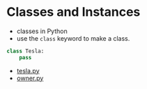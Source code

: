 # Classes and Instances

- classes in Python
- use the `class` keyword to make a class.

```python
class Tesla:
    pass
```

- [tesla.py](./tesla.py)
- [owner.py](./owner.py)